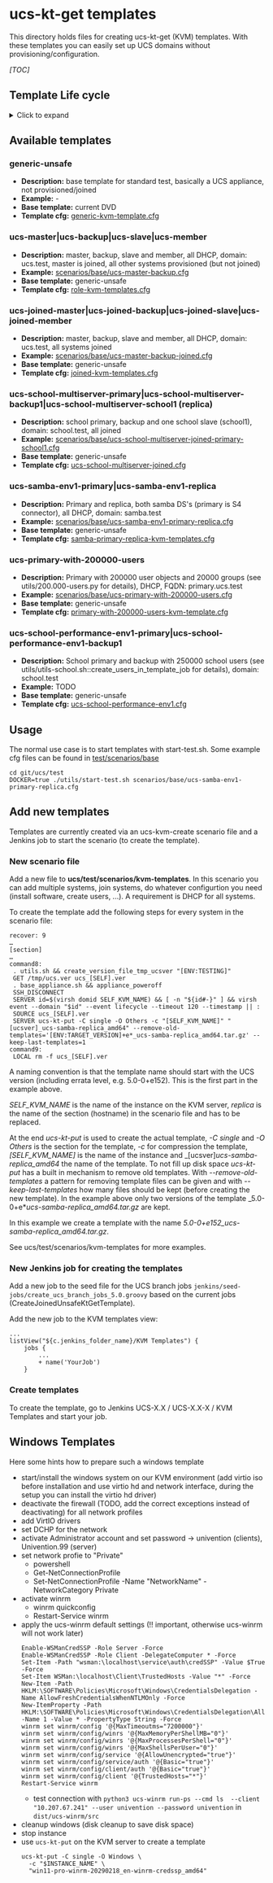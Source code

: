 # ucs-kt-get templates

This directory holds files for creating ucs-kt-get (KVM) templates. With these
templates you can easily set up UCS domains without
provisioning/configuration.

_[TOC]_

## Template Life cycle
<details><summary>Click to expand</summary>

1. Create Jenkins job for template
1. Templates are stored in /mnt/omar/vmwares/kvm/single/Others (base template generic-unsafe in /mnt/omar/vmwares/kvm/single/UCS)
1. Create example scenario file for template in [test/scenarios/base](../scenarios/base)
1. Template is started via utils/start-test.sh
1. Internally ucs-kt-get copies the template to /var/lib/libvirt/templates/ on the KVM server
1. For the individual instances cow images are generated from the template
1. Unused template are removed from the server

</details>

## Available templates

### generic-unsafe
- **Description:** base template for standard test, basically a UCS appliance, not provisioned/joined
- **Example:** -
- **Base template:** current DVD
- **Template cfg:** [generic-kvm-template.cfg](./generic-kvm-template.cfg)
### ucs-master|ucs-backup|ucs-slave|ucs-member
- **Description:** master, backup, slave and member, all DHCP, domain: ucs.test, master is joined, all other systems provisioned (but not joined)
- **Example:** [scenarios/base/ucs-master-backup.cfg](../base/ucs-master-backup.cfg)
- **Base template:** generic-unsafe
- **Template cfg:** [role-kvm-templates.cfg](./role-kvm-templates.cfg)
### ucs-joined-master|ucs-joined-backup|ucs-joined-slave|ucs-joined-member
- **Description:**  master, backup, slave and member, all DHCP, domain: ucs.test, all systems joined
- **Example:** [scenarios/base/ucs-master-backup-joined.cfg](../base/ucs-master-backup-joined.cfg)
- **Base template:** generic-unsafe
- **Template cfg:** [joined-kvm-templates.cfg](./joined-kvm-templates.cfg)
### ucs-school-multiserver-primary|ucs-school-multiserver-backup1|ucs-school-multiserver-school1 (replica)
- **Description:** school primary, backup and one school slave (school1), domain: school.test, all joined
- **Example:** [scenarios/base/ucs-school-multiserver-joined-primary-school1.cfg](../base/ucs-school-multiserver-joined-primary-school1.cfg)
- **Base template:** generic-unsafe
- **Template cfg:** [ucs-school-multiserver-joined.cfg](./ucs-school-multiserver-joined.cfg)
### ucs-samba-env1-primary|ucs-samba-env1-replica
- **Description:** Primary and replica, both samba DS's (primary is S4 connector), all DHCP, domain: samba.test
- **Example:** [scenarios/base/ucs-samba-env1-primary-replica.cfg](../base/ucs-samba-env1-primary-replica.cfg)
- **Base template:** generic-unsafe
- **Template cfg:** [samba-primary-replica-kvm-templates.cfg](./samba-primary-replica-kvm-templates.cfg)
### ucs-primary-with-200000-users
- **Description:** Primary with 200000 user objects and 20000 groups (see utils/200.000-users.py for details), DHCP, FQDN: primary.ucs.test
- **Example:** [scenarios/base/ucs-primary-with-200000-users.cfg](../base/ucs-primary-with-200000-users.cfg)
- **Base template:** generic-unsafe
- **Template cfg:** [primary-with-200000-users-kvm-template.cfg](./primary-with-200000-users-kvm-template.cfg)
### ucs-school-performance-env1-primary|ucs-school-performance-env1-backup1
- **Description:** School primary and backup with 250000 school users (see utils/utils-school.sh::create_users_in_template_job for details), domain: school.test
- **Example:** TODO
- **Base template:** generic-unsafe
- **Template cfg:** [ucs-school-performance-env1.cfg](./ucs-school-performance-env1.cfg)

## Usage
The normal use case is to start templates with start-test.sh. Some example cfg files can be found in [test/scenarios/base](../base/README.md)

```
cd git/ucs/test
DOCKER=true ./utils/start-test.sh scenarios/base/ucs-samba-env1-primary-replica.cfg
```

## Add new templates

Templates are currently created via an ucs-kvm-create scenario file and a Jenkins job to start the scenario (to create the template).

### New scenario file

Add a new file to **ucs/test/scenarios/kvm-templates**. In this scenario you can add multiple systems, join systems, do whatever configurtion you need (install software, create users, ...). A requirement is DHCP for all systems.

To create the template add the following steps for every system in the scenario file:
```
recover: 9
…
[section]
…
command8:
 . utils.sh && create_version_file_tmp_ucsver "[ENV:TESTING]"
 GET /tmp/ucs.ver ucs_[SELF].ver
 . base_appliance.sh && appliance_poweroff
 SSH_DISCONNECT
 SERVER id=$(virsh domid SELF_KVM_NAME) && [ -n "${id#-}" ] && virsh event --domain "$id" --event lifecycle --timeout 120 --timestamp || :
 SOURCE ucs_[SELF].ver
 SERVER ucs-kt-put -C single -O Others -c "[SELF_KVM_NAME]" "[ucsver]_ucs-samba-replica_amd64" --remove-old-templates='[ENV:TARGET_VERSION]+e*_ucs-samba-replica_amd64.tar.gz' --keep-last-templates=1
command9:
 LOCAL rm -f ucs_[SELF].ver
```
A naming convention is that the template name should start with the UCS version (including errata level, e.g. 5.0-0+e152). This is the first part in the example above.

_SELF_KVM_NAME_ is the name of the instance on the KVM server, _replica_ is the name of the section (hostname) in the scenario file and has to be replaced.

At the end _ucs-kt-put_ is used to create the actual template, _-C single_ and _-O Others_ is the section for the template, _-c_ for compression the template, _[SELF_KVM_NAME]_ is the name of the instance and _[ucsver]_ucs-samba-replica_amd64_ the name of the template. To not fill up disk space _ucs-kt-put_ has a built in mechanism to remove old templates. With _--remove-old-templates_  a pattern for removing template files can be given and with _--keep-last-templates_ how many files should be kept (before creating the new template). In the example above only two versions of the template _5.0-0+e*_ucs-samba-replica_amd64.tar.gz_ are kept.

In this example we create a template with the name _5.0-0+e152_ucs-samba-replica_amd64.tar.gz_.

See ucs/test/scenarios/kvm-templates for more examples.

### New Jenkins job for creating the templates

Add a new job to the seed file for the UCS branch jobs `jenkins/seed-jobs/create_ucs_branch_jobs_5.0.groovy` based on the current jobs (CreateJoinedUnsafeKtGetTemplate).

Add the new job to the KVM templates view:
```
...
listView("${c.jenkins_folder_name}/KVM Templates") {
    jobs {
        ...
        + name('YourJob')
    }
```

### Create templates

To create the template, go to Jenkins UCS-X.X / UCS-X.X-X / KVM Templates and start your job.

## Windows Templates

Here some hints how to prepare such a windows template

* start/install the windows system on our KVM environment (add virtio iso before installation and use virtio hd and network interface, during the setup you can install the virtio hd driver)
* deactivate the firewall (TODO, add the correct exceptions instead of deactivating) for all network profiles
* add VirtIO drivers
* set DCHP for the network
* activate Administrator account and set password -> univention (clients), Univention.99 (server)
* set network profie to "Private"
  * powershell
  * Get-NetConnectionProfile
  * Set-NetConnectionProfile -Name "NetworkName" -NetworkCategory Private
* activate winrm
  * winrm quickconfig
  * Restart-Service winrm
* apply the ucs-winrm default settings (!! important, otherwise ucs-winrm will not work later)
  ```
  Enable-WSManCredSSP -Role Server -Force
  Enable-WSManCredSSP -Role Client -DelegateComputer * -Force
  Set-Item -Path "wsman:\localhost\service\auth\credSSP" -Value $True -Force
  Set-Item WSMan:\localhost\Client\TrustedHosts -Value "*" -Force
  New-Item -Path HKLM:\SOFTWARE\Policies\Microsoft\Windows\CredentialsDelegation -Name AllowFreshCredentialsWhenNTLMOnly -Force
  New-ItemProperty -Path HKLM:\SOFTWARE\Policies\Microsoft\Windows\CredentialsDelegation\AllowFreshCredentialsWhenNTLMOnly -Name 1 -Value * -PropertyType String -Force
  winrm set winrm/config '@{MaxTimeoutms="7200000"}'
  winrm set winrm/config/winrs '@{MaxMemoryPerShellMB="0"}'
  winrm set winrm/config/winrs '@{MaxProcessesPerShell="0"}'
  winrm set winrm/config/winrs '@{MaxShellsPerUser="0"}'
  winrm set winrm/config/service '@{AllowUnencrypted="true"}'
  winrm set winrm/config/service/auth '@{Basic="true"}'
  winrm set winrm/config/client/auth '@{Basic="true"}'
  winrm set winrm/config/client '@{TrustedHosts="*"}'
  Restart-Service winrm
  ```
  * test connection with `python3 ucs-winrm run-ps --cmd ls  --client "10.207.67.241" --user univention --password univention` in `dist/ucs-winrm/src`
* cleanup windows (disk cleanup to save disk space)
* stop instance
* use `ucs-kt-put` on the KVM server to create a template
  ```
  ucs-kt-put -C single -O Windows \
    -c "$INSTANCE_NAME" \
    "win11-pro-winrm-20290218_en-winrm-credssp_amd64"
  ```
